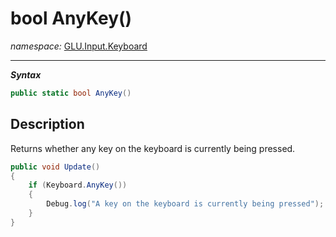 ﻿# bool AnyKey()
*namespace:* [GLU.Input.Keyboard](../keyboard.md)

---
***Syntax***
```csharp
public static bool AnyKey()
```

## Description
Returns whether any key on the keyboard is currently being pressed.

```csharp
public void Update()
{
    if (Keyboard.AnyKey())
    {
        Debug.log("A key on the keyboard is currently being pressed");
    }
}
```